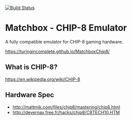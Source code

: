 [![Build Status](https://travis-ci.org/turingincomplete/MatchboxChip8.svg?branch=master)](https://travis-ci.org/turingincomplete/MatchboxChip8)

# Matchbox - CHIP-8 Emulator
A fully compatible emulator for CHIP-8 gaming hardware.

https://turingincomplete.github.io/MatchboxChip8/

## What is CHIP-8?
https://en.wikipedia.org/wiki/CHIP-8

## Hardware Spec
 - http://mattmik.com/files/chip8/mastering/chip8.html
 - http://devernay.free.fr/hacks/chip8/C8TECH10.HTM

